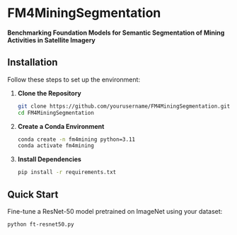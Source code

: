 # FM4MiningSegmentation  

**Benchmarking Foundation Models for Semantic Segmentation of Mining Activities in Satellite Imagery**  

## Installation  

Follow these steps to set up the environment:  

1. **Clone the Repository**  
   ```bash  
   git clone https://github.com/yourusername/FM4MiningSegmentation.git  
   cd FM4MiningSegmentation  
   ```  

2. **Create a Conda Environment**  
   ```bash  
   conda create -n fm4mining python=3.11  
   conda activate fm4mining  
   ```  

3. **Install Dependencies**  
   ```bash  
   pip install -r requirements.txt  
   ```  

## Quick Start  

Fine-tune a ResNet-50 model pretrained on ImageNet using your dataset:  

```bash  
python ft-resnet50.py  